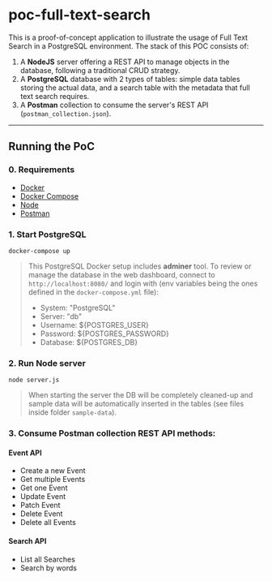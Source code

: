 # poc-full-text-search

This is a proof-of-concept application to illustrate the usage of Full Text Search in a PostgreSQL environment. The stack of this POC consists of:

1. A **NodeJS** server offering a REST API to manage objects in the database, following a traditional CRUD strategy.
2. A **PostgreSQL** database with 2 types of tables: simple data tables storing the actual data, and a search table with the metadata that full text search requires.
3. A **Postman** collection to consume the server's REST API (`postman_collection.json`).

---

## Running the PoC

### 0. Requirements

- [Docker](https://docs.docker.com/get-docker/)
- [Docker Compose](https://docs.docker.com/compose/install/)
- [Node](https://nodejs.org/es/download/)
- [Postman](https://www.postman.com/downloads/)

### 1. Start PostgreSQL

```
docker-compose up
```

> This PostgreSQL Docker setup includes **adminer** tool. To review or manage the database in the web dashboard, connect to `http://localhost:8080/` and login with (env variables being the ones defined in the `docker-compose.yml` file):
> - System: "PostgreSQL"
> - Server: "db"
> - Username: ${POSTGRES_USER} 
> - Password: ${POSTGRES_PASSWORD}
> - Database: ${POSTGRES_DB}

### 2. Run Node server

```
node server.js
```

> When starting the server the DB will be completely cleaned-up and sample data will be automatically inserted in the tables (see files inside folder `sample-data`).

### 3. Consume Postman collection REST API methods:

#### Event API
- Create a new Event
- Get multiple Events
- Get one Event
- Update Event
- Patch Event
- Delete Event
- Delete all Events

#### Search API
- List all Searches
- Search by words